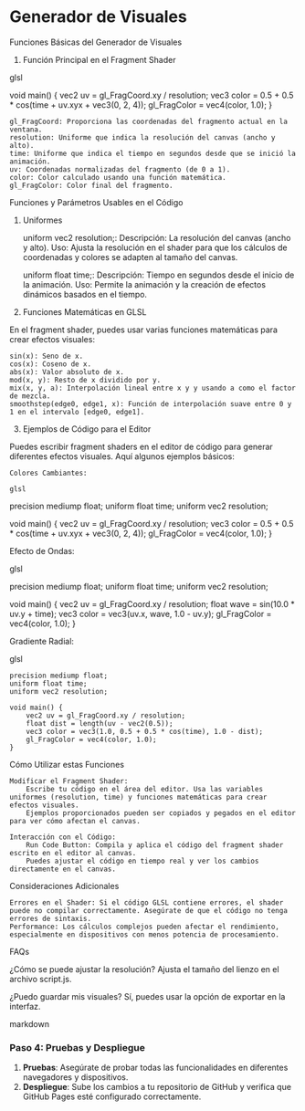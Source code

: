 # Generador de Visuales

Funciones Básicas del Generador de Visuales
1. Función Principal en el Fragment Shader

glsl

void main() {
    vec2 uv = gl_FragCoord.xy / resolution;
    vec3 color = 0.5 + 0.5 * cos(time + uv.xyx + vec3(0, 2, 4));
    gl_FragColor = vec4(color, 1.0);
}

    gl_FragCoord: Proporciona las coordenadas del fragmento actual en la ventana.
    resolution: Uniforme que indica la resolución del canvas (ancho y alto).
    time: Uniforme que indica el tiempo en segundos desde que se inició la animación.
    uv: Coordenadas normalizadas del fragmento (de 0 a 1).
    color: Color calculado usando una función matemática.
    gl_FragColor: Color final del fragmento.

Funciones y Parámetros Usables en el Código
1. Uniformes

    uniform vec2 resolution;:
        Descripción: La resolución del canvas (ancho y alto).
        Uso: Ajusta la resolución en el shader para que los cálculos de coordenadas y colores se adapten al tamaño del canvas.

    uniform float time;:
        Descripción: Tiempo en segundos desde el inicio de la animación.
        Uso: Permite la animación y la creación de efectos dinámicos basados en el tiempo.

2. Funciones Matemáticas en GLSL

En el fragment shader, puedes usar varias funciones matemáticas para crear efectos visuales:

    sin(x): Seno de x.
    cos(x): Coseno de x.
    abs(x): Valor absoluto de x.
    mod(x, y): Resto de x dividido por y.
    mix(x, y, a): Interpolación lineal entre x y y usando a como el factor de mezcla.
    smoothstep(edge0, edge1, x): Función de interpolación suave entre 0 y 1 en el intervalo [edge0, edge1].

3. Ejemplos de Código para el Editor

Puedes escribir fragment shaders en el editor de código para generar diferentes efectos visuales. Aquí algunos ejemplos básicos:

    Colores Cambiantes:

    glsl

precision mediump float;
uniform float time;
uniform vec2 resolution;

void main() {
    vec2 uv = gl_FragCoord.xy / resolution;
    vec3 color = 0.5 + 0.5 * cos(time + uv.xyx + vec3(0, 2, 4));
    gl_FragColor = vec4(color, 1.0);
}

Efecto de Ondas:

glsl

precision mediump float;
uniform float time;
uniform vec2 resolution;

void main() {
    vec2 uv = gl_FragCoord.xy / resolution;
    float wave = sin(10.0 * uv.y + time);
    vec3 color = vec3(uv.x, wave, 1.0 - uv.y);
    gl_FragColor = vec4(color, 1.0);
}

Gradiente Radial:

glsl

    precision mediump float;
    uniform float time;
    uniform vec2 resolution;

    void main() {
        vec2 uv = gl_FragCoord.xy / resolution;
        float dist = length(uv - vec2(0.5));
        vec3 color = vec3(1.0, 0.5 + 0.5 * cos(time), 1.0 - dist);
        gl_FragColor = vec4(color, 1.0);
    }

Cómo Utilizar estas Funciones

    Modificar el Fragment Shader:
        Escribe tu código en el área del editor. Usa las variables uniformes (resolution, time) y funciones matemáticas para crear efectos visuales.
        Ejemplos proporcionados pueden ser copiados y pegados en el editor para ver cómo afectan el canvas.

    Interacción con el Código:
        Run Code Button: Compila y aplica el código del fragment shader escrito en el editor al canvas.
        Puedes ajustar el código en tiempo real y ver los cambios directamente en el canvas.

Consideraciones Adicionales

    Errores en el Shader: Si el código GLSL contiene errores, el shader puede no compilar correctamente. Asegúrate de que el código no tenga errores de sintaxis.
    Performance: Los cálculos complejos pueden afectar el rendimiento, especialmente en dispositivos con menos potencia de procesamiento.




FAQs

¿Cómo se puede ajustar la resolución? Ajusta el tamaño del lienzo en el archivo script.js.

¿Puedo guardar mis visuales? Sí, puedes usar la opción de exportar en la interfaz.

markdown


### Paso 4: Pruebas y Despliegue

1. **Pruebas**: Asegúrate de probar todas las funcionalidades en diferentes navegadores y dispositivos.
2. **Despliegue**: Sube los cambios a tu repositorio de GitHub y verifica que GitHub Pages esté configurado correctamente.
